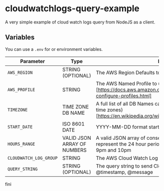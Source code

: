 # cloudwatchlogs-query-example

A very simple example of cloud watch logs query from NodeJS as a client.

## Variables

You can use a `.env` for or environment variables.

| Parameter              	| Type                        	| Purpose                                                                                                                                 	|
|------------------------	|-----------------------------	|-----------------------------------------------------------------------------------------------------------------------------------------	|
| `AWS_REGION`              | STRING (OPTIONAL)             | The AWS Region Defaults to ap-southeast-2                                                                                                 |
| `AWS_PROFILE`          	| STRING                      	| The AWS Named Profile to use see (AWS Named Profile)[https://docs.aws.amazon.com/cli/latest/userguide/cli-configure-profiles.html]      	|
| `TIMEZONE`             	| TIME ZONE DB NAME           	| A full list of all DB Names can be found (List of tz database time zones)[https://en.wikipedia.org/wiki/List_of_tz_database_time_zones] 	|
| `START_DATE`           	| ISO 8601 DATE               	| YYYY-MM-DD format start date                                                                                                            	|
| `HOURS_RANGE`          	| VALID JSON ARRAY OF NUMBERS 	| A valid JSON array of consecutive numbers of which represent the 24 hour period to scan. Eg `[20,21]` would be 9pm and 10pm               |
| `CLOUDWATCH_LOG_GROUP` 	| STRING                      	| The AWS Cloud Watch Log Group Name                                                                                                      	|
| `QUERY_STRING`            | STRING (OPTIONAL)             | The query string to send Cloud watch, the default is `FIELDS @timestamp, @message | sort @timestamp desc`                                 |

fini
